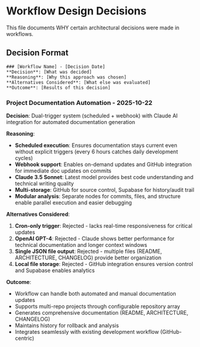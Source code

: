 # Workflow Design Decisions

This file documents WHY certain architectural decisions were made in workflows.

## Decision Format
```
### [Workflow Name] - [Decision Date]
**Decision**: [What was decided]
**Reasoning**: [Why this approach was chosen]
**Alternatives Considered**: [What else was evaluated]
**Outcome**: [Results of this decision]
```

<!-- Decisions automatically added below -->

### Project Documentation Automation - 2025-10-22

**Decision**: Dual-trigger system (scheduled + webhook) with Claude AI integration for automated documentation generation

**Reasoning**: 
- **Scheduled execution**: Ensures documentation stays current even without explicit triggers (every 6 hours catches daily development cycles)
- **Webhook support**: Enables on-demand updates and GitHub integration for immediate doc updates on commits
- **Claude 3.5 Sonnet**: Latest model provides best code understanding and technical writing quality
- **Multi-storage**: GitHub for source control, Supabase for history/audit trail
- **Modular analysis**: Separate nodes for commits, files, and structure enable parallel execution and easier debugging

**Alternatives Considered**:
1. **Cron-only trigger**: Rejected - lacks real-time responsiveness for critical updates
2. **OpenAI GPT-4**: Rejected - Claude shows better performance for technical documentation and longer context windows
3. **Single JSON file output**: Rejected - multiple files (README, ARCHITECTURE, CHANGELOG) provide better organization
4. **Local file storage**: Rejected - GitHub integration ensures version control and Supabase enables analytics

**Outcome**: 
- Workflow can handle both automated and manual documentation updates
- Supports multi-repo projects through configurable repository array
- Generates comprehensive documentation (README, ARCHITECTURE, CHANGELOG)
- Maintains history for rollback and analysis
- Integrates seamlessly with existing development workflow (GitHub-centric)